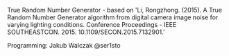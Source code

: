 True Random Number Generator - based on 'Li, Rongzhong. (2015). A True Random Number Generator algorithm from digital camera image noise for varying lighting conditions.
Conference Proceedings - IEEE SOUTHEASTCON. 2015. 10.1109/SECON.2015.7132901.'

Programming: Jakub Walczak @ser1sto

